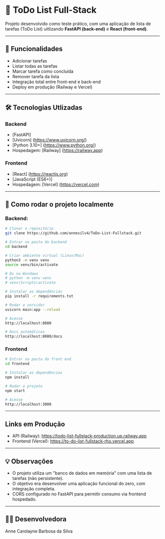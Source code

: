 # 📝 ToDo List Full-Stack

Projeto desenvolvido como teste prático, com uma aplicação de lista de tarefas (ToDo List) uitlizando **FastAPI (back-end)** e **React (front-end)**.

---

## 🚀 Funcionalidades

- Adicionar tarefas
- Listar todas as tarefas
- Marcar tarefa como concluída
- Remover tarefa da lista
- Integração total entre front-end e back-end
- Deploy em produção (Railway e Vercel)

---

## 🛠️ Tecnologias Utlizadas

### Backend

- [FastAPI]
- [Uvicorn] (https://www.uvicorn.org/)
- [Python 3.10+] (https://www.python.org/)
- Hospedagem: [Railway] (https://railway.app)

### Frontend

- [React] (https://reactjs.org)
- [JavaScript (ES6+)]
- Hospedagem: [Vercel] (https://vercel.com)

---

## 🧩 Como rodar o projeto localmente

### Backend:

```bash
# Clonar o repositório
git clone https://github.com/annesilv4/ToDo-List-Fullstack.git

# Entrar na pasta do backend
cd backend

# Criar ambiente virtual (Linux/Mac)
python3 -m venv venv
source venv/bin/activate

# Ou no Windows
# python -m venv venv
# venv\Scripts\activate

# Instalar as dependências
pip install -r requirements.txt

# Rodar o servidor
uvicorn main:app --reload

# Acesse
http://localhost:8080

# Docs automáticas
http://localhost:8080/docs

```

### Frontend

```bash
# Entrar na pasta do front end
cd frontend

# Instalar as dependências
npm install

# Rodar o projeto
npm start

# Acesse
http://localhost:3000
```

---

## Links em Produção

- API (Railway): https://todo-list-fullstack-production.up.railway.app
- Frontend (Vercel): https://to-do-list-fullstack-rho.vercel.app

---

## 💡 Observações

- O projeto utiliza um "banco de dados em memória" com uma lista de tarefas (não persistente).
- O objetivo era desenvolver uma aplicação funcional do zero, com integração completa.
- CORS configurado no FastAPI para permitir consumo via frontend hospedado.

---

## 👩‍💻 Desenvolvedora

Anne Carolayne Barbosa da Silva
